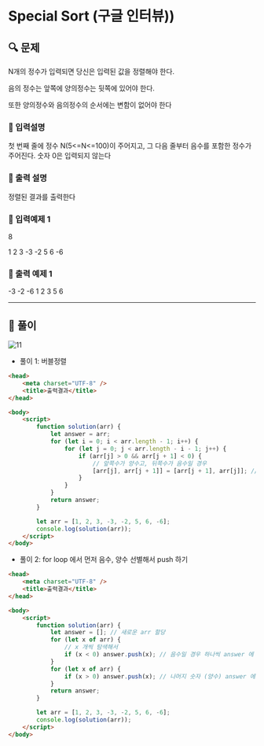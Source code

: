 # Special Sort (구글 인터뷰))

## 🔍 문제

N개의 정수가 입력되면 당신은 입력된 값을 정렬해야 한다.

음의 정수는 앞쪽에 양의정수는 뒷쪽에 있어야 한다.

또한 양의정수와 음의정수의 순서에는 변함이 없어야 한다

### 🔹 입력설명

첫 번째 줄에 정수 N(5<=N<=100)이 주어지고, 그 다음 줄부터 음수를 포함한 정수가 주어진다. 숫자 0은 입력되지 않는다

### 🔹 출력 설명

정렬된 결과를 출력한다

### 🔹 입력예제 1

8

1 2 3 -3 -2 5 6 -6

### 🔹 출력 예제 1

-3 -2 -6 1 2 3 5 6

---

## 📌 풀이

![11](https://user-images.githubusercontent.com/28912774/118774507-e0391100-b8c0-11eb-8025-4be266d596e7.jpg)

- 풀이 1: 버블정렬

```html
<head>
	<meta charset="UTF-8" />
	<title>출력결과</title>
</head>

<body>
	<script>
		function solution(arr) {
			let answer = arr;
			for (let i = 0; i < arr.length - 1; i++) {
				for (let j = 0; j < arr.length - i - 1; j++) {
					if (arr[j] > 0 && arr[j + 1] < 0) {
						// 앞쪽수가 양수고, 뒤쪽수가 음수일 경우
						[arr[j], arr[j + 1]] = [arr[j + 1], arr[j]]; // 앞에와 뒤에를 바꾸는 것
					}
				}
			}
			return answer;
		}

		let arr = [1, 2, 3, -3, -2, 5, 6, -6];
		console.log(solution(arr));
	</script>
</body>
```

- 풀이 2: for loop 에서 먼저 음수, 양수 선별해서 push 하기

```html
<head>
	<meta charset="UTF-8" />
	<title>출력결과</title>
</head>

<body>
	<script>
		function solution(arr) {
			let answer = []; // 새로운 arr 할당
			for (let x of arr) {
				// x 개씩 탐색해서
				if (x < 0) answer.push(x); // 음수일 경우 하나씩 answer 에 push
			}
			for (let x of arr) {
				if (x > 0) answer.push(x); // 나머지 숫자 (양수) answer 에 push
			}
			return answer;
		}

		let arr = [1, 2, 3, -3, -2, 5, 6, -6];
		console.log(solution(arr));
	</script>
</body>
```
